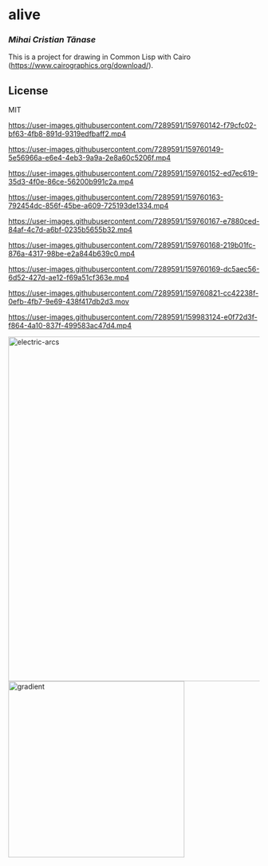 # alive
### _Mihai Cristian Tănase_

This is a project for drawing in Common Lisp with Cairo (https://www.cairographics.org/download/).

## License

MIT

https://user-images.githubusercontent.com/7289591/159760142-f79cfc02-bf63-4fb8-891d-9319edfbaff2.mp4

https://user-images.githubusercontent.com/7289591/159760149-5e56966a-e6e4-4eb3-9a9a-2e8a60c5206f.mp4

https://user-images.githubusercontent.com/7289591/159760152-ed7ec619-35d3-4f0e-86ce-56200b991c2a.mp4

https://user-images.githubusercontent.com/7289591/159760163-792454dc-856f-45be-a609-725193de1334.mp4

https://user-images.githubusercontent.com/7289591/159760167-e7880ced-84af-4c7d-a6bf-0235b5655b32.mp4

https://user-images.githubusercontent.com/7289591/159760168-219b01fc-876a-4317-98be-e2a844b639c0.mp4

https://user-images.githubusercontent.com/7289591/159760169-dc5aec56-6d52-427d-ae12-f69a51cf363e.mp4

https://user-images.githubusercontent.com/7289591/159760821-cc42238f-0efb-4fb7-9e69-438f417db2d3.mov

https://user-images.githubusercontent.com/7289591/159983124-e0f72d3f-f864-4a10-837f-499583ac47d4.mp4

<img width="690" alt="electric-arcs" src="https://user-images.githubusercontent.com/7289591/159761421-0ec45387-2f30-443c-9463-fa3f464e29d9.png">

<img width="353" alt="gradient" src="https://user-images.githubusercontent.com/7289591/159761427-7f39443c-5d19-426b-8da5-ef8c1b2a619b.png">
